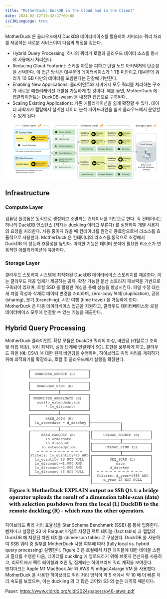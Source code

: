 ```yaml
---
title: "MotherDuck: DuckDB in the Cloud and in the Client"
date: 2024-02-12T19:32:27+09:00
isCJKLanguage: true
---
```


MotherDuck 은 클라우드에서 DuckDB 데이터베이스를 활용하여 서버리스 쿼리 처리를
제공하는 새로운 서비스이며 다음의 특징을 갖는다.

- Hybrid Query Processing: 하나의 쿼리가 로컬과 클라우드 데이터 소스를 동시에
  사용해서 처리한다.
- Reducing Cloud Footprint: 스케일 아웃을 피하고 단일 노드 아키텍처의 단순성을
  선택한다. 이 접근 방식은 대부분의 데이터베이스가 1 TB 미만이고 대부분의 쿼리가
  10 GB 미만의 데이터를 포함한다는 관찰에 기반한다.
- Enabling New Applications: 클라이언트와 서버에서 모두 쿼리를 처리하는 구조가
  새로운 애플리케이션 개발을 가능하게 할 것이다. 예를 들면, MotherDuck 에
  웹클라이언트는 DuckDB-wasm 을 내장한 웹앱으로 구축된다.
- Scaling Existing Applications: 기존 애플리케이션을 쉽게 확장할 수 있다. 데이터
  과학자가 랩탑에서 설계한 데이터 분석 파이프라인을 쉽게 클라우드에서 운영할 수
  있게 된다.

![Architecture](architecture.png)

## Infrastructure

### Compute Layer

컴퓨팅 플랫폼은 동적으로 생성되고 소멸되는 컨테이너를 기반으로 한다. 각
컨테이너는 하나의 DuckDB 인스턴스 (저자는 duckling 이라고 부른다) 를 실행하여
개별 사용자의 요청을 처리한다. 사용 중이지 않을 때 컨테이너를 완전히
종료함으로써 리소스를 효율적으로 사용한다. MotherDuck 은 컨테이너의 리소스를
동적으로 조정해서 DuckDB 의 성능과 효율성을 높인다. 이러한 기능은 데이터 분석에
필요한 리소스가 변동적인 애플리케이션에 유용하다.

### Storage Layer

클라우드 스토리지 시스템에 최적화된 DuckDB 데이터베이스 스토리지를 제공한다.
이는 클라우드 제공 업체가 제공하는 공유, 확장 가능한 분산 스토리지 패브릭을
기반으로 구축되어 있으며, 로컬 SSD 를 활용한 캐싱을 통해 성능을 향상시킨다. 파일
수정 대신 새 파일 작성과 삭제로 데이터 변경을 처리하며, zero-copy 복제
(duplication), 공유 (sharing), 분기 (branching), 시간 여행 (time travel) 을
가능하게 한다. MotherDuck 은 다중 데이터베이스 접근을 지원하고, 클라우드
데이터베이스와 로컬 데이터베이스 모두에 연결할 수 있는 기능을 제공한다.

## Hybrid Query Processing

MotherDuck 클라이언트 확장 모듈은 DuckDB 쿼리의 파싱, 바인딩 (카탈로그 조회 및
타입 체킹), 쿼리 최적화, 실행 단계에 연결되어 SQL 표현을 풍부하게 하고, 클라우드
파일 (예: CSV) 에 대한 원격 바인딩을 수행하며, 하이브리드 쿼리 처리를 계획하기
위해 최적화기를 확장하고, 로컬 및 클라우드에서 실행을 확장한다.

![Explain](explain.png)

하이브리드 쿼리 처리 효율성을 Star Schema Benchmark (SSB) 를 통해 입증한다.
벤치마크 설정은 S3 에 Parquet 파일로 저장된 팩트 테이블 (fact table) 과 랩탑의
DuckDB 에 저장된 차원 테이블 (dimension table) 로 구성한다. DuckDB 를 사용하여
SSB 쿼리 중 일부를 MotherDuck 사용 여부에 따라 (fully local vs. hybrid query
processing) 실행한다. Figure 3 은 로컬에서 차원 테이블에 대한 테이블 스캔과
필터를 수행한 다음, 데이터를 duckling 에 업로드하기 위해 브릿지 연산자를
사용하고, 리모트에서 팩트 테이블과 조인 및 집계되는 하이브리드 쿼리 계획을
보여준다.\
벤치마크는 Apple M1 MacBook Air 와 AWS 의 m6gd.4xlarge VM 을 사용했다.
MotherDuck 을 사용한 하이브러드 쿼리 처리 방식이 약 5 배에서 약 10 배 더 빠른
처리 속도를 보였으며, 이는 duckling 의 더 많은 코어와 S3 의 높은 대역폭
때문이다.

Paper: <https://www.cidrdb.org/cidr2024/papers/p46-atwal.pdf>
